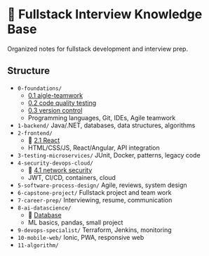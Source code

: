 # 🎯 Fullstack Interview Knowledge Base

Organized notes for fullstack development and interview prep.

## Structure

- `0-foundations/`
  - [0.1 aigle-teamwork](0-foundations/agile-teamwork.md)
  - [0.2 code quality testing](0-foundations/code-quality-testing.md)
  - [0.3 version control](0-foundations/version-control-git.md)
  - Programming languages, Git, IDEs, Agile teamwork
- `1-backend/` Java/.NET, databases, data structures, algorithms
- `2-frontend/`
  - 🍏 [2.1 React](/2-frontend/React.md)
  - HTML/CSS/JS, React/Angular, API integration
- `3-testing-microservices/` JUnit, Docker, patterns, legacy code
- `4-security-devops-cloud/`
  - 🍏 [4.1 network security](4-security-devops-cloud/network-security.md) 
  - JWT, CI/CD, containers, cloud
- `5-software-process-design/` Agile, reviews, system design
- `6-capstone-project/` Fullstack project and team work
- `7-career-prep/` Interviewing, resume, communication
- `8-ai-datascience/`
  - 🍏 [Database](8-ai-datascience/DataBase.md)
  - ML basics, pandas, small project
- `9-devops-specialist/` Terraform, Jenkins, monitoring
- `10-mobile-web/` Ionic, PWA, responsive web
- `11-algorithm/` 

